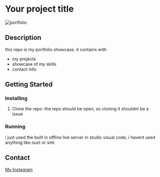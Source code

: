# Your project title

![portfolio](https://github.com/OGTrizzy/portfolio/assets/142795941/1874cd6f-ad37-4488-a22d-70bf88a4f233)

## Description

this repo is my portfolio showcase.
it contains with
- my projects
- showcase of my skills
- contact info


## Getting Started

### Installing

1. Clone the repo:
    the repo should be open, so cloning it shouldnt be a issue

### Running

i just used the built in offline live server in studio visual code, i havent used anything like nuxt or smt


## Contact

[My Instagram](https://www.instagram.com/tristian_oyen/)
